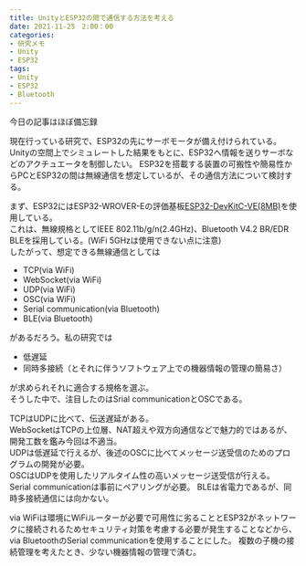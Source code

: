 ```yaml
---
title: UnityとESP32の間で通信する方法を考える
date: 2021-11-25　2:00：00
categories:
- 研究メモ
- Unity
- ESP32
tags:
- Unity
- ESP32
- Bluetooth
---
```


今日の記事はほぼ備忘録

現在行っている研究で、ESP32の先にサーボモータが備え付けられている。  
Unityの空間上でシミュレートした結果をもとに、ESP32へ情報を送りサーボなどのアクチュエータを制御したい。
ESP32を搭載する装置の可搬性や簡易性からPCとESP32の間は無線通信を想定しているが、その通信方法について検討する。

<!-- more -->

まず、ESP32にはESP32-WROVER-Eの評価基板[ESP32-DevKitC-VE(8MB)](https://akizukidenshi.com/catalog/g/gM-15674/)を使用している。  
これは、無線規格としてIEEE 802.11b/g/n(2.4GHz)、Bluetooth V4.2 BR/EDR BLEを採用している。(WiFi 5GHzは使用できない点に注意)  
したがって、想定できる無線通信としては

- TCP(via WiFi)
- WebSocket(via WiFi)
- UDP(via WiFi)
- OSC(via WiFi)
- Serial communication(via Bluetooth)
- BLE(via Bluetooth)

があるだろう。私の研究では
- 低遅延
- 同時多接続（とそれに伴うソフトウェア上での機器情報の管理の簡易さ）

が求められそれに適合する規格を選ぶ。  
そうした中で、注目したのはSrial communicationとOSCである。  

TCPはUDPに比べて、伝送遅延がある。  
WebSocketはTCPの上位層、NAT超えや双方向通信などで魅力的ではあるが、開発工数を鑑み今回は不適当。  
UDPは低遅延で行えるが、後述のOSCに比べてメッセージ送受信のためのプログラムの開発が必要。   
OSCはUDPを使用したリアルタイム性の高いメッセージ送受信が行える。  
Serial communicationは事前にペアリングが必要。
BLEは省電力であるが、同時多接続通信には向かない。  

via WiFiは環境にWiFiルーターが必要で可用性に劣ることとESP32がネットワークに接続されるためセキュリティ対策を考慮する必要が発生することなどから、via BluetoothのSerial communicationを使用することにした。
複数の子機の接続管理を考えたとき、少ない機器情報の管理で済む。